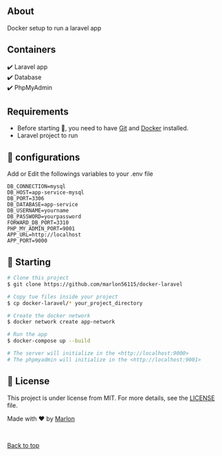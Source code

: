 
## About ##

Docker setup to run a laravel app

##  Containers ##

:heavy_check_mark: Laravel app\
:heavy_check_mark: Database\
:heavy_check_mark: PhpMyAdmin

## Requirements ##

- Before starting :checkered_flag:, you need to have [Git](https://git-scm.com) and [Docker](https://docs.docker.com/engine/install/) installed.
- Laravel project to run
## :checkered_flag: configurations ##
Add or Edit the followings variables to your .env file

`DB_CONNECTION=mysql` <br>
`DB_HOST=app-service-mysql`<br>
`DB_PORT=3306`<br>
`DB_DATABASE=app-service`<br>
`DB_USERNAME=yourname`<br>
`DB_PASSWORD=yourpassword`<br>
`FORWARD_DB_PORT=3310`<br>
`PHP_MY_ADMIN_PORT=9001`<br>
`APP_URL=http://localhost`<br>
`APP_PORT=9000`
## :checkered_flag: Starting ##

```bash
# Clone this project
$ git clone https://github.com/marlon56115/docker-laravel

# Copy tue files inside your project
$ cp docker-laravel/* your_project_directory

# Create the docker network
$ docker network create app-network

# Run the app
$ docker-compose up --build

# The server will initialize in the <http://localhost:9000>
# The phpmyadmin will initialize in the <http://localhost:9001>

```

## :memo: License ##

This project is under license from MIT. For more details, see the [LICENSE](LICENSE.md) file.


Made with :heart: by <a href="https://github.com/marlon56115" target="_blank">Marlon</a>

&#xa0;

<a href="#top">Back to top</a>
